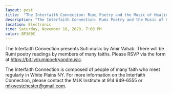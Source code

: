 ```yaml
---
layout: post
title:  "The Interfaith Connection: Rumi Poetry and the Music of Healing"
description: "The Interfaith Connection: Rumi Poetry and the Music of Healing"
location: Electronic
time: Saturday, November 18, 2020, 7:00 PM
color: BF360C
---
```

The Interfaith Connection presents Sufi music by Amir Vahab. There
will be Rumi poetry readings by members of many faiths.
Please RSVP via the form at <https://bit.ly/rumipoetryandmusic>.

The Interfaith Connection is composed of people of many faith
who meet regularly in White Plains NY.
For more information on the Interfaith Connection, please contact
the MLK Institute at 914 949-6555 or <mlkwestchester@gmail.com>.


